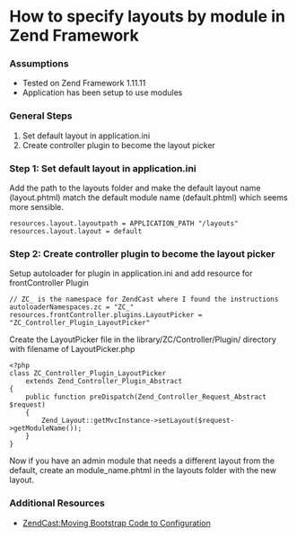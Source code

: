 # How to specify layouts by module in Zend Framework

### Assumptions

* Tested on Zend Framework 1.11.11
* Application has been setup to use modules

### General Steps

1. Set default layout in application.ini
2. Create controller plugin to become the layout picker


### Step 1: Set default layout in application.ini

Add the path to the layouts folder and make the default layout name (layout.phtml) match the default module name (default.phtml) which seems more sensible.

    resources.layout.layoutpath = APPLICATION_PATH "/layouts"
    resources.layout.layout = default

### Step 2:  Create controller plugin to become the layout picker

Setup autoloader for plugin in application.ini and add resource for frontController Plugin

    // ZC_ is the namespace for ZendCast where I found the instructions
    autoloaderNamespaces.zc = "ZC_"
    resources.frontController.plugins.LayoutPicker = "ZC_Controller_Plugin_LayoutPicker"

Create the LayoutPicker file in the library/ZC/Controller/Plugin/ directory with filename of LayoutPicker.php

    <?php
    class ZC_Controller_Plugin_LayoutPicker
        extends Zend_Controller_Plugin_Abstract
    {
        public function preDispatch(Zend_Controller_Request_Abstract $request)
        {
            Zend_Layout::getMvcInstance->setLayout($request->getModuleName());
        }
    }

Now if you have an admin module that needs a different layout from the default, create an module_name.phtml in the layouts folder with the new layout.

### Additional Resources

* [ZendCast:Moving Bootstrap Code to Configuration](http://www.zendcasts.com/moving-bootstrap-code-to-configuration/2009/11/)